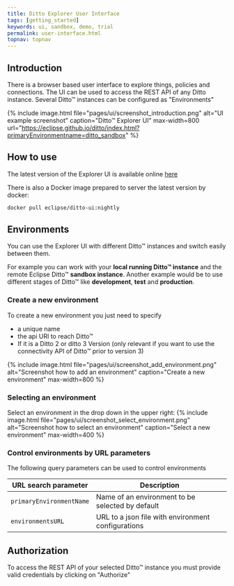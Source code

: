 ```yaml
---
title: Ditto Explorer User Interface
tags: [getting_started]
keywords: ui, sandbox, demo, trial
permalink: user-interface.html
topnav: topnav
---
```


## Introduction

There is a browser based user interface to explore things, policies and connections.
The UI can be used to access the REST API of any Ditto instance.
Several Ditto™ instances can be configured as "Environments"

{% include image.html file="pages/ui/screenshot_introduction.png" alt="UI example screenshot" caption="Ditto™ Explorer UI" max-width=800 url="https://eclipse.github.io/ditto/index.html?primaryEnvironmentname=ditto_sandbox" %}


## How to use

The latest version of the Explorer UI is available online [here](https://eclipse.github.io/ditto/index.html?primaryEnvironmentname=ditto_sandbox)

There is also a Docker image prepared to server the latest version by docker:
```bash
docker pull eclipse/ditto-ui:nightly
```

## Environments
You can use the Explorer UI with different Ditto™ instances and switch easily between them.

For example you can work with your **local running Ditto™ instance** and the remote Eclipse Ditto™ **sandbox instance**.
Another example would be to use different stages of Ditto™ like **development**, **test** and **production**.

### Create a new environment
To create a new environment you just need to specify
* a unique name
* the api URI to reach Ditto™
* If it is a Ditto 2 or ditto 3 Version (only relevant if you want to use the connectivity API of Ditto™ prior to version 3)

{% include image.html file="pages/ui/screenshot_add_environment.png" alt="Screenshot how to add an environment" caption="Create a new environment" max-width=800 %}

### Selecting an environment
Select an environment in the drop down in the upper right:
{% include image.html file="pages/ui/screenshot_select_environment.png" alt="Screenshot how to select an environment" caption="Select a new environment" max-width=400 %}


### Control environments by URL parameters
The following query parameters can be used to control environments

| URL search parameter | Description |
| ---------------------|-------------|
| `primaryEnvironmentName` | Name of an environment to be selected by default |
| `environmentsURL` | URL to a json file with environment configurations |

## Authorization
To access the REST API of your selected Ditto™ instance you must provide valid credentials by clicking on "Authorize"